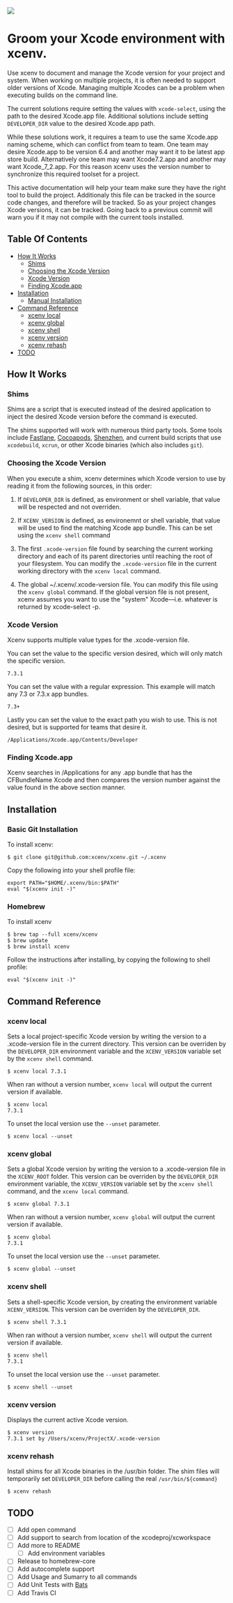 <img src="https://img.shields.io/badge/Sponsor-Detroit%20Labs-000000.svg" />

# Groom your Xcode environment with xcenv.

Use xcenv to document and manage the Xcode version for your project and system. When working on multiple projects, it is often needed to support older versions of Xcode. Managing multiple Xcodes can be a problem when executing builds on the command line.

The current solutions require setting the values with `xcode-select`, using the path to the desired Xcode.app file. Additional solutions include setting `DEVELOPER_DIR` value to the desired Xcode.app path.

While these solutions work, it requires a team to use the same Xcode.app naming scheme, which can conflict from team to team. One team may desire Xcode.app to be version 6.4 and another may want it to be latest app store build. Alternatively one team may want Xcode7.2.app and another may want Xcode\_7\_2.app. For this reason xcenv uses the version number to synchronize this required toolset for a project. 

This active documentation will help your team make sure they have the right tool to build the project. Additionaly this file can be tracked in the source code changes, and therefore will be tracked. So as your project changes Xcode versions, it can be tracked. Going back to a previous commit will warn you if it may not compile with the current tools installed.

## Table Of Contents

* [How It Works](#how-it-works)
  * [Shims](#shims)
  * [Choosing the Xcode Version](#choosing-the-xcode-version)
  * [Xcode Version](#xcode-version)
  * [Finding Xcode.app](#finding-xcode.app)
* [Installation](#installation)
  * [Manual Installation](#manual_installation)
* [Command Reference](#command-reference)
  * [xcenv local](#xcenv-local)
  * [xcenv global](#xcenv-global)
  * [xcenv shell](#xcenv-shell)
  * [xcenv version](#xcenv-version)
  * [xcenv rehash](#xcenv-rehash)
* [TODO](#todo)

## How It Works

### Shims

Shims are a script that is executed instead of the desired application to inject the desired Xcode version before the command is executed.

The shims supported will work with numerous third party tools. Some tools include [Fastlane](https://fastlane.tools/), [Cocoapods](https://cocoapods.org/), [Shenzhen](https://github.com/nomad/shenzhen), and current build scripts that use `xcodebuild`, `xcrun`, or other Xcode binaries (which also includes `git`).

### Choosing the Xcode Version

When you execute a shim, xcenv determines which Xcode version to use by reading it from the following sources, in this order:

1. If `DEVELOPER_DIR` is defined, as environment or shell variable, that value will be respected and not overriden.

2. If `XCENV_VERSION` is defined, as environemnt or shell variable, that value will be used to find the matching Xcode app bundle. This can be set using the `xcenv shell` command
 
3. The first `.xcode-version` file found by searching the current working directory and each of its parent directories until reaching the root of your filesystem. You can modify the `.xcode-version` file in the current working directory with the `xcenv local` command.

4. The global ~/.xcenv/.xcode-version file. You can modify this file using the `xcenv global` command. If the global version file is not present, xcenv assumes you want to use the "system" Xcode—i.e. whatever is returned by xcode-select -p.

### Xcode Version

Xcenv supports multiple value types for the .xcode-version file.

You can set the value to the specific version desired, which will only match the specific version.

	7.3.1

You can set the value with a regular expression. This example will match any 7.3 or 7.3.x app bundles.

	7.3+

Lastly you can set the value to the exact path you wish to use. This is not desired, but is supported for teams that desire it.

	/Applications/Xcode.app/Contents/Developer

### Finding Xcode.app

Xcenv searches in /Applications for any .app bundle that has the CFBundleName Xcode and then compares the version number against the value found in the above section manner.

## Installation

### Basic Git Installation

To install xcenv:

	$ git clone git@github.com:xcenv/xcenv.git ~/.xcenv

Copy the following into your shell profile file:

	export PATH="$HOME/.xcenv/bin:$PATH"
	eval "$(xcenv init -)"

### Homebrew

To install xcenv

	$ brew tap --full xcenv/xcenv
	$ brew update
	$ brew install xcenv

Follow the instructions after installing, by copying the following to shell profile:

	eval "$(xcenv init -)"

## Command Reference

### xcenv local

Sets a local project-specific Xcode version by writing the version to a .xcode-version file in the current directory. This version can be overriden by the `DEVELOPER_DIR` environment variable and the `XCENV_VERSION` variable set by the `xcenv shell` command.

	$ xcenv local 7.3.1

When ran without a version number, `xcenv local` will output the current version if available.

	$ xcenv local
	7.3.1

To unset the local version use the `--unset` parameter.

	$ xcenv local --unset

### xcenv global

Sets a global Xcode version by writing the version to a .xcode-version file in the `XCENV_ROOT` folder. This version can be overriden by the `DEVELOPER_DIR` environment variable, the `XCENV_VERSION` variable set by the `xcenv shell` command, and the `xcenv local` command.

	$ xcenv global 7.3.1

When ran without a version number, `xcenv global` will output the current version if available.

	$ xcenv global
	7.3.1

To unset the local version use the `--unset` parameter.

	$ xcenv global --unset

### xcenv shell

Sets a shell-specific Xcode version, by creating the environment variable `XCENV_VERSION`. This version can be overriden by the `DEVELOPER_DIR`.

	$ xcenv shell 7.3.1

When ran without a version number, `xcenv shell` will output the current version if available.

	$ xcenv shell
	7.3.1

To unset the local version use the `--unset` parameter.

	$ xcenv shell --unset

### xcenv version

Displays the current active Xcode version.

	$ xcenv version
	7.3.1 set by /Users/xcenv/ProjectX/.xcode-version

### xcenv rehash

Install shims for all Xcode binaries in the /usr/bin folder. The shim files will temporarily set `DEVELOPER_DIR` before calling the real `/usr/bin/${command}`

	$ xcenv rehash

## TODO

- [ ] Add open command
- [ ] Add support to search from location of the xcodeproj/xcworkspace
- [ ] Add more to README  
  - [ ] Add environment variables
- [ ] Release to homebrew-core  
- [ ] Add autocomplete support
- [ ] Add Usage and Sumarry to all commands
- [ ] Add Unit Tests with [Bats](https://github.com/sstephenson/bats)
- [ ] Add Travis CI